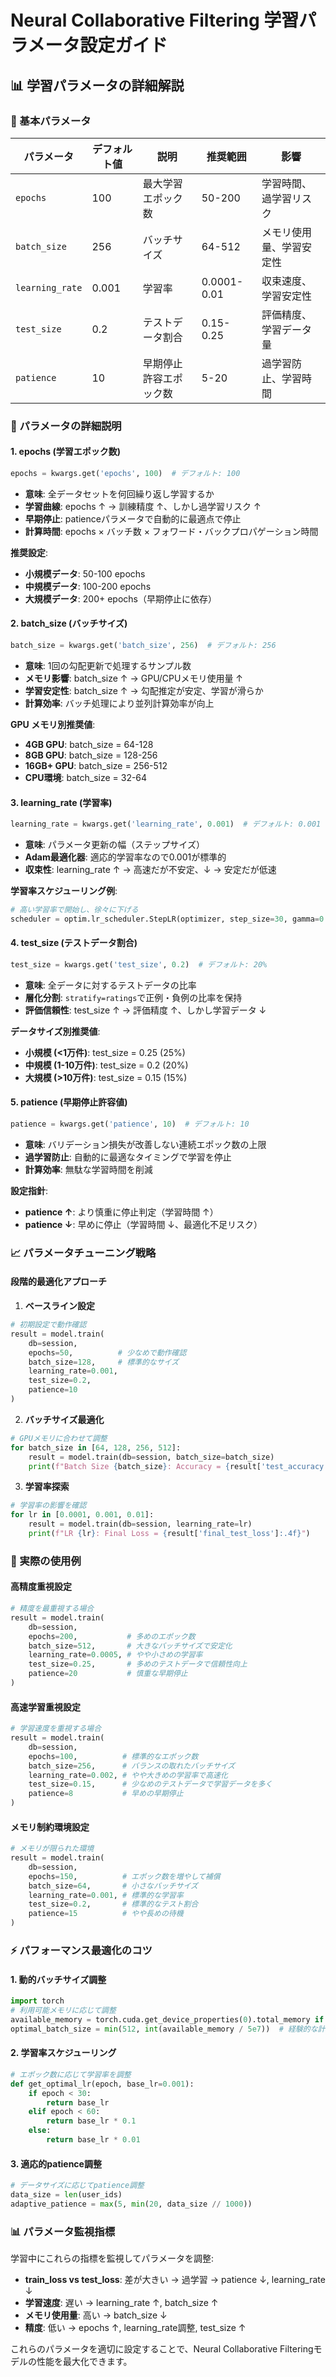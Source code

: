 # Neural Collaborative Filtering 学習パラメータ設定ガイド

## 📊 学習パラメータの詳細解説

### 🎯 基本パラメータ

| パラメータ | デフォルト値 | 説明 | 推奨範囲 | 影響 |
|-----------|-------------|------|----------|------|
| `epochs` | 100 | 最大学習エポック数 | 50-200 | 学習時間、過学習リスク |
| `batch_size` | 256 | バッチサイズ | 64-512 | メモリ使用量、学習安定性 |
| `learning_rate` | 0.001 | 学習率 | 0.0001-0.01 | 収束速度、学習安定性 |
| `test_size` | 0.2 | テストデータ割合 | 0.15-0.25 | 評価精度、学習データ量 |
| `patience` | 10 | 早期停止許容エポック数 | 5-20 | 過学習防止、学習時間 |

### 🔧 パラメータの詳細説明

#### 1. **epochs (学習エポック数)**
```python
epochs = kwargs.get('epochs', 100)  # デフォルト: 100
```
- **意味**: 全データセットを何回繰り返し学習するか
- **学習曲線**: epochs ↑ → 訓練精度 ↑、しかし過学習リスク ↑
- **早期停止**: patienceパラメータで自動的に最適点で停止
- **計算時間**: epochs × バッチ数 × フォワード・バックプロパゲーション時間

**推奨設定**:
- **小規模データ**: 50-100 epochs
- **中規模データ**: 100-200 epochs  
- **大規模データ**: 200+ epochs（早期停止に依存）

#### 2. **batch_size (バッチサイズ)**
```python
batch_size = kwargs.get('batch_size', 256)  # デフォルト: 256
```
- **意味**: 1回の勾配更新で処理するサンプル数
- **メモリ影響**: batch_size ↑ → GPU/CPUメモリ使用量 ↑
- **学習安定性**: batch_size ↑ → 勾配推定が安定、学習が滑らか
- **計算効率**: バッチ処理により並列計算効率が向上

**GPU メモリ別推奨値**:
- **4GB GPU**: batch_size = 64-128
- **8GB GPU**: batch_size = 128-256  
- **16GB+ GPU**: batch_size = 256-512
- **CPU環境**: batch_size = 32-64

#### 3. **learning_rate (学習率)**
```python
learning_rate = kwargs.get('learning_rate', 0.001)  # デフォルト: 0.001
```
- **意味**: パラメータ更新の幅（ステップサイズ）
- **Adam最適化器**: 適応的学習率なので0.001が標準的
- **収束性**: learning_rate ↑ → 高速だが不安定、↓ → 安定だが低速

**学習率スケジューリング例**:
```python
# 高い学習率で開始し、徐々に下げる
scheduler = optim.lr_scheduler.StepLR(optimizer, step_size=30, gamma=0.1)
```

#### 4. **test_size (テストデータ割合)**
```python
test_size = kwargs.get('test_size', 0.2)  # デフォルト: 20%
```
- **意味**: 全データに対するテストデータの比率
- **層化分割**: `stratify=ratings`で正例・負例の比率を保持
- **評価信頼性**: test_size ↑ → 評価精度 ↑、しかし学習データ ↓

**データサイズ別推奨値**:
- **小規模 (<1万件)**: test_size = 0.25 (25%)
- **中規模 (1-10万件)**: test_size = 0.2 (20%)
- **大規模 (>10万件)**: test_size = 0.15 (15%)

#### 5. **patience (早期停止許容値)**
```python
patience = kwargs.get('patience', 10)  # デフォルト: 10
```
- **意味**: バリデーション損失が改善しない連続エポック数の上限
- **過学習防止**: 自動的に最適なタイミングで学習を停止
- **計算効率**: 無駄な学習時間を削減

**設定指針**:
- **patience ↑**: より慎重に停止判定（学習時間 ↑）
- **patience ↓**: 早めに停止（学習時間 ↓、最適化不足リスク）

### 📈 パラメータチューニング戦略

#### **段階的最適化アプローチ**

1. **ベースライン設定**
```python
# 初期設定で動作確認
result = model.train(
    db=session,
    epochs=50,          # 少なめで動作確認
    batch_size=128,     # 標準的なサイズ
    learning_rate=0.001,
    test_size=0.2,
    patience=10
)
```

2. **バッチサイズ最適化**
```python
# GPUメモリに合わせて調整
for batch_size in [64, 128, 256, 512]:
    result = model.train(db=session, batch_size=batch_size)
    print(f"Batch Size {batch_size}: Accuracy = {result['test_accuracy']:.3f}")
```

3. **学習率探索**
```python
# 学習率の影響を確認
for lr in [0.0001, 0.001, 0.01]:
    result = model.train(db=session, learning_rate=lr)
    print(f"LR {lr}: Final Loss = {result['final_test_loss']:.4f}")
```

### 🎯 実際の使用例

#### **高精度重視設定**
```python
# 精度を最重視する場合
result = model.train(
    db=session,
    epochs=200,           # 多めのエポック数
    batch_size=512,       # 大きなバッチサイズで安定化
    learning_rate=0.0005, # やや小さめの学習率
    test_size=0.25,       # 多めのテストデータで信頼性向上
    patience=20           # 慎重な早期停止
)
```

#### **高速学習重視設定**
```python
# 学習速度を重視する場合
result = model.train(
    db=session,
    epochs=100,          # 標準的なエポック数
    batch_size=256,      # バランスの取れたバッチサイズ
    learning_rate=0.002, # やや大きめの学習率で高速化
    test_size=0.15,      # 少なめのテストデータで学習データを多く
    patience=8           # 早めの早期停止
)
```

#### **メモリ制約環境設定**
```python
# メモリが限られた環境
result = model.train(
    db=session,
    epochs=150,          # エポック数を増やして補償
    batch_size=64,       # 小さなバッチサイズ
    learning_rate=0.001, # 標準的な学習率
    test_size=0.2,       # 標準的なテスト割合
    patience=15          # やや長めの待機
)
```

### ⚡ パフォーマンス最適化のコツ

#### **1. 動的バッチサイズ調整**
```python
import torch
# 利用可能メモリに応じて調整
available_memory = torch.cuda.get_device_properties(0).total_memory if torch.cuda.is_available() else 8e9
optimal_batch_size = min(512, int(available_memory / 5e7))  # 経験的な計算
```

#### **2. 学習率スケジューリング**
```python
# エポック数に応じて学習率を調整
def get_optimal_lr(epoch, base_lr=0.001):
    if epoch < 30:
        return base_lr
    elif epoch < 60:
        return base_lr * 0.1
    else:
        return base_lr * 0.01
```

#### **3. 適応的patience調整**
```python
# データサイズに応じてpatience調整
data_size = len(user_ids)
adaptive_patience = max(5, min(20, data_size // 1000))
```

### 📊 パラメータ監視指標

学習中にこれらの指標を監視してパラメータを調整:

- **train_loss vs test_loss**: 差が大きい → 過学習 → patience ↓, learning_rate ↓
- **学習速度**: 遅い → learning_rate ↑, batch_size ↑  
- **メモリ使用量**: 高い → batch_size ↓
- **精度**: 低い → epochs ↑, learning_rate調整, test_size ↑

これらのパラメータを適切に設定することで、Neural Collaborative Filteringモデルの性能を最大化できます。
